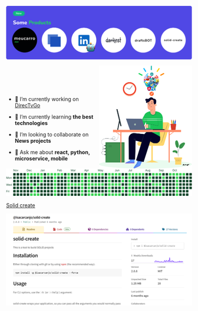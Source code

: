 <p align="center"> 
  <img src="./products.svg" />
</p>

<img align="right" width="50%" src="art.svg"> 

<br/>
<br/>
<br/>
<br/>

- 🔭 I’m currently working on [DirecTvGo](https://www.directvgo.com/br/home/)

- 🌱 I’m currently learning **the best technologies**

- 👯 I’m looking to collaborate on **News projects**

- 💬 Ask me about **react, python, microservice, mobile**

<p align="center"> 
  <img src="./the_best.svg" />
</p>

[Solid create](https://www.npmjs.com/package/@isacarcanjo/solid-create)

<p align="center"> 
  <img src="./solidcreate.png" />
</p>
